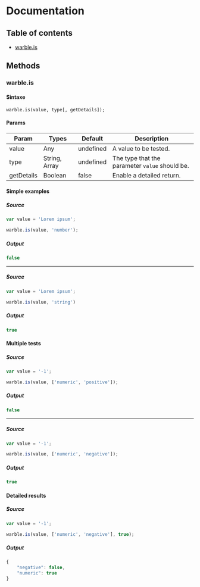 # Documentation

## Table of contents

- [warble.is](#warbleis)

## Methods

### warble.is

#### Sintaxe

```text
warble.is(value, type[, getDetails]);
```

#### Params

| Param      | Types         | Default   | Description                                    |
| ---------- | ------------- | --------- | ---------------------------------------------- |
| value      | Any           | undefined | A value to be tested.                          |
| type       | String, Array | undefined | The type that the parameter `value` should be. |
| getDetails | Boolean       | false     | Enable a detailed return.                      |

#### Simple examples

##### Source

```javascript
var value = 'Lorem ipsum';

warble.is(value, 'number');
```

##### Output

```javascript
false
```

---

##### Source

```javascript
var value = 'Lorem ipsum';

warble.is(value, 'string')
```

##### Output

```javascript
true
```

#### Multiple tests

##### Source

```javascript
var value = '-1';

warble.is(value, ['numeric', 'positive']);
```

##### Output

```javascript
false
```

---

##### Source

```javascript
var value = '-1';

warble.is(value, ['numeric', 'negative']);
```

##### Output

```javascript
true
```

#### Detailed results

##### Source

```javascript
var value = '-1';

warble.is(value, ['numeric', 'negative'], true);
```

##### Output

```javascript
{
	"negative": false,
	"numeric": true
}
```
